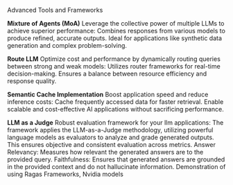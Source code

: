 Advanced Tools and Frameworks

**Mixture of Agents (MoA)**
Leverage the collective power of multiple LLMs to achieve superior performance:
Combines responses from various models to produce refined, accurate outputs.
Ideal for applications like synthetic data generation and complex problem-solving.

**Route LLM**
Optimize cost and performance by dynamically routing queries between strong and weak models:
Utilizes router frameworks for real-time decision-making.
Ensures a balance between resource efficiency and response quality.

**Semantic Cache Implementation**
Boost application speed and reduce inference costs:
Cache frequently accessed data for faster retrieval.
Enable scalable and cost-effective AI applications without sacrificing performance.

**LLM as a Judge**
Robust evaluation framework for your llm applications:
The framework applies the LLM-as-a-Judge methodology, utilizing powerful language models as evaluators to analyze and grade generated outputs. This ensures objective and consistent evaluation across metrics.
Answer Relevancy: Measures how relevant the generated answers are to the provided query.
Faithfulness: Ensures that generated answers are grounded in the provided context and do not hallucinate information.
Demonstration of using Ragas Frameworks, Nvidia models
